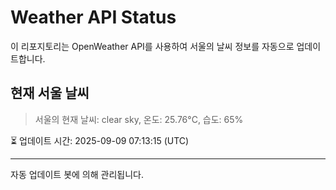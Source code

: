 
# Weather API Status

이 리포지토리는 OpenWeather API를 사용하여 서울의 날씨 정보를 자동으로 업데이트합니다.

## 현재 서울 날씨
> 서울의 현재 날씨: clear sky, 온도: 25.76°C, 습도: 65%

⏳ 업데이트 시간: 2025-09-09 07:13:15 (UTC)

---
자동 업데이트 봇에 의해 관리됩니다.
